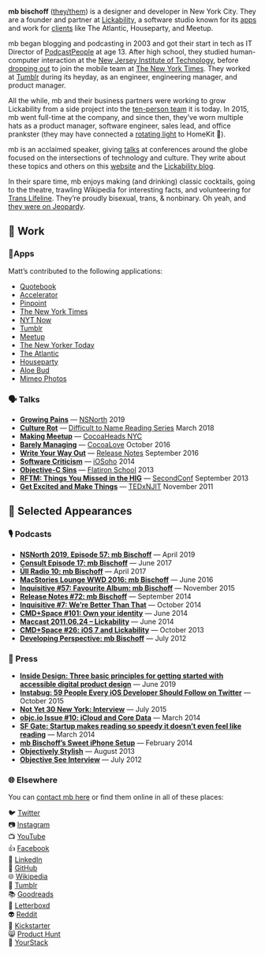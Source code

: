 **mb bischoff** ([they/them](https://pronoun.is/they)) is a designer and developer in New York City. They are a founder and partner at [Lickability](https://lickability.com), a software studio known for its [apps](https://lickability.com/products) and work for [clients](https://lickability.com/clients) like The Atlantic, Houseparty, and Meetup.

mb began blogging and podcasting in 2003 and got their start in tech as IT Director of [PodcastPeople](https://www.podcastpeople.com/) at age 13. After high school, they studied human-computer interaction at the [New Jersey Institute of Technology](https://www.njit.edu/), before [dropping out](https://mbbischoff.com/don-t-go-to-college/) to join the mobile team at [The New York Times](https://www.nytimes.com/). They worked at [Tumblr](https://www.tumblr.com/) during its heyday, as an engineer, engineering manager, and product manager.

All the while, mb and their business partners were working to grow Lickability from a side project into the [ten-person team](https://lickability.com/about) it is today. In 2015, mb went full-time at the company, and since then, they’ve worn multiple hats as a product manager, software engineer, sales lead, and office prankster (they may have connected a [rotating light](https://www.instagram.com/p/BfouMHbFutA/?igshid=i0757y9umgi8) to HomeKit 🚨).

mb is an acclaimed speaker, giving [talks](https://mbbischoff.com/category/talks/) at conferences around the globe focused on the intersections of technology and culture. They write about these topics and others on this [website](https://mbbischoff.com) and the [Lickability blog](https://lickability.com/blog/).

In their spare time, mb enjoys making (and drinking) classic cocktails, going to the theatre, trawling Wikipedia for interesting facts, and volunteering for [Trans Lifeline](https://www.translifeline.org/). They’re proudly bisexual, trans, & nonbinary. Oh yeah, and [they were on Jeopardy](https://www.j-archive.com/showgame.php?game_id=3342).

## 💼 Work

### 📱Apps

Matt’s contributed to the following applications:

* [Quotebook](http://quotebookapp.com)
* [Accelerator](http://acceleratorapp.com)
* [Pinpoint](https://lickability.com/pinpoint)
* [The New York Times](https://apps.apple.com/us/app/the-new-york-times/id284862083)
* [NYT Now](https://www.niemanlab.org/2014/04/nyt-now-out-today-mixes-lots-of-good-mobile-centric-ideas-with-moments-of-caution/)
* [Tumblr](https://apps.apple.com/us/app/tumblr/id305343404)
* [Meetup](https://www.meetup.com/apps/)
* [The New Yorker Today](https://www.newyorker.com/today)
* [The Atlantic](https://apps.apple.com/us/app/the-atlantic-magazine/id397599894)
* [Houseparty](https://houseparty.com)
* [Aloe Bud](https://aloebud.com/)
* [Mimeo Photos](https://mimeophotos.com)

### 🗣 Talks

* **[Growing Pains](https://mbbischoff.com/nsnorth/)** — [NSNorth](https://nsnorth.ca) 2019
* **[Culture Rot](https://mbbischoff.com/culture-rot/)** — [Difficult to Name Reading Series](http://www.ryansartor.com) March 2018
* **[Making Meetup](https://speakerdeck.com/mbbischoff/making-meetup-6-dot-0)** — [CocoaHeads NYC](http://www.cocoaheadsnyc.org)
* **[Barely Managing](https://mbbischoff.com/barely-managing/)** — [CocoaLove](https://cocoalove.org) October 2016
* **[Write Your Way Out](https://mbbischoff.com/write-your-way-out/)** — [Release Notes](https://2016.releasenotes.tv) September 2016
* **[Software Criticism](https://speakerdeck.com/mbbischoff/software-criticism)** — [iOSoho](http://www.meetup.com/iOSoho/events/145810582/) 2014
* **[Objective-C Sins](https://speakerdeck.com/mbbischoff/objective-c-sins)** — [Flatiron School](http://flatironschool.com) 2013
* **[RFTM: Things You Missed in the HIG](https://mbbischoff.com/rtfm/)** — [SecondConf](http://secondconf.com) September 2013
* **[Get Excited and Make Things](https://speakerdeck.com/mbbischoff/get-excited-and-make-things)** —  [TEDxNJIT](https://www.youtube.com/watch?v=R1afhypdiBQ) November 2011

## 👀 Selected Appearances

### 🎙 Podcasts

* **[NSNorth 2019, Episode 57: mb Bischoff](http://casgrain.net/podcasts/NSNorth_57-mb_Bischoff.mp3)** — April 2019
* **[Consult Episode 17: mb Bischoff](https://consultpodcast.com/post/162366487707/episode-17-mb-bischoff-experienced-ios)** — June 2017
* **[Úll Radio 10: mb Bischoff](https://podcasts.apple.com/us/podcast/10-mb-bischoff/id1159509074?i=1000384292651)**  — April 2017
* **[MacStories Lounge WWD 2016: mb Bischoff](https://www.macstories.net/stories/wwdc-2016-developer-reactions-the-macstories-interviews/#matt-bischoff)** — June 2016
* **[Inquisitive #57: Favourite Album: mb Bischoff](https://www.relay.fm/inquisitive/57)** — November 2015
* **[Release Notes #72: mb Bischoff](http://releasenotes.tv/72-mb-bischoff/)** — September 2014
* **[Inquisitive #7: We’re Better Than That](http://www.relay.fm/inquisitive/7)** — October 2014
* **[CMD+Space #101: Own your identity](https://www.relay.fm/cmdspace/101)** — June 2014
* **[Maccast 2011.06.24 – Lickability](https://www.maccast.com/2011/06/24/maccast-2011-06-24-lickability/)** — June 2014
* **[CMD+Space #26: iOS 7 and Lickability](https://www.relay.fm/cmdspace/66)** — October 2013
* **[Developing Perspective: mb Bischoff](http://developingperspective.com/2012/07/31/bischoff/)** — July 2012

### 📰 Press

* **[Inside Design: Three basic principles for getting started with accessible digital product design](https://www.invisionapp.com/inside-design/3-principles-accessible-design/)** — June 2019
* **[Instabug: 59 People Every iOS Developer Should Follow on Twitter](https://instabug.com/blog/59-people-every-ios-developer-should-follow-on-twitter/)** — October 2015
* **[Not Yet 30 New York: Interview](http://web.archive.org/web/20160320020512/http://ny30ny.com/mb-bischoff/)** — July 2015
* **[objc.io Issue #10: iCloud and Core Data](http://www.objc.io/issue-10/icloud-core-data.html)** — March 2014
* **[SF Gate: Startup makes reading so speedy it doesn’t even feel like reading](https://blog.sfgate.com/techchron/2014/03/07/spritz-reading-through-a-firehose/)** — March 2014
* **[mb Bischoff’s Sweet iPhone Setup](http://thesweetsetup.com/matt-bischoffs-sweet-iphone-setup/)** — February 2014
* **[Objectively Stylish](http://open.blogs.nytimes.com/2013/08/01/objectively-stylish/)** — August 2013
* **[Objective See Interview](http://web.archive.org/web/20150131063752/http://www.objectivesee.com/mb.bischoff.html)** — July 2012

### 🌐 Elsewhere

You can [contact mb here](https://mbbischoff.com/contact) or find them online in all of these places:

🐦 [Twitter](https://twitter.com/mb)  
📷 [Instagram](https://instagram.com/mattb)  
📺 [YouTube](https://youtube.com/mbbischoffdotcom)  
👍 [Facebook](https://facebook.com/mbbischoff)  
💼 [LinkedIn](https://www.linkedin.com/in/mbbischoff)   
🐙 [GitHub](https://github.com/mattbischoff)  
🌐 [Wikipedia](https://en.wikipedia.org/wiki/User:mbbischoff)  
🥃 [Tumblr](https://mttb.me)  
📚 [Goodreads](https://goodreads.com/mbbischoff)  
🎥 [Letterboxd](https://letterboxd.com/mbbischoff)  
👽 [Reddit](https://www.reddit.com/user/mbbischoff/)  
💸 [Kickstarter](https://www.kickstarter.com/profile/mbbischoff)  
😸 [Product Hunt](https://www.producthunt.com/@mb)  
🥞 [YourStack](https://yourstack.com/@mb)
